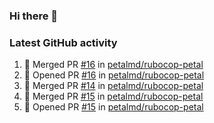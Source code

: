 ### Hi there 👋


### Latest GitHub activity
<!--START_SECTION:activity-->
1. 🎉 Merged PR [#16](https://github.com/petalmd/rubocop-petal/pull/16) in [petalmd/rubocop-petal](https://github.com/petalmd/rubocop-petal)
2. 💪 Opened PR [#16](https://github.com/petalmd/rubocop-petal/pull/16) in [petalmd/rubocop-petal](https://github.com/petalmd/rubocop-petal)
3. 🎉 Merged PR [#14](https://github.com/petalmd/rubocop-petal/pull/14) in [petalmd/rubocop-petal](https://github.com/petalmd/rubocop-petal)
4. 🎉 Merged PR [#15](https://github.com/petalmd/rubocop-petal/pull/15) in [petalmd/rubocop-petal](https://github.com/petalmd/rubocop-petal)
5. 💪 Opened PR [#15](https://github.com/petalmd/rubocop-petal/pull/15) in [petalmd/rubocop-petal](https://github.com/petalmd/rubocop-petal)
<!--END_SECTION:activity-->

<!--
**Bhacaz/bhacaz** is a ✨ _special_ ✨ repository because its `README.md` (this file) appears on your GitHub profile.

Here are some ideas to get you started:

- 🔭 I’m currently working on ...
- 🌱 I’m currently learning ...
- 👯 I’m looking to collaborate on ...
- 🤔 I’m looking for help with ...
- 💬 Ask me about ...
- 📫 How to reach me: ...
- 😄 Pronouns: ...
- ⚡ Fun fact: ...
-->
